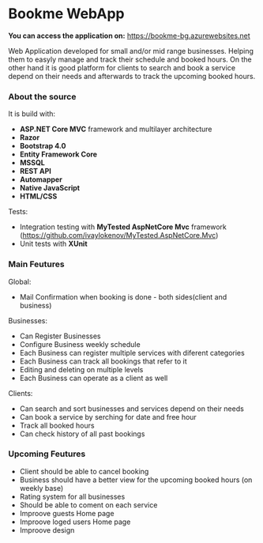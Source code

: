 # Bookme WebApp

**You can access the application on:** https://bookme-bg.azurewebsites.net

Web Application developed for small and/or mid range businesses. Helping them to easyly manage and track their schedule and booked hours. On the other hand it is good platform for clients to search and book a service depend on their needs and afterwards to track the upcoming booked hours.

<h3>About the source</h3>
  It is build with:
  
  - **ASP.NET Core MVC** framework and multilayer architecture
  - **Razor**
  - **Bootstrap 4.0**
  - **Entity Framework Core**
  - **MSSQL**
  - **REST API**
  - **Automapper**
  - **Native JavaScript**
  - **HTML/CSS**
  
  Tests:
  
  - Integration testing with **MyTested AspNetCore Mvc** framework (https://github.com/ivaylokenov/MyTested.AspNetCore.Mvc)
  - Unit tests with **XUnit**
  
 <h3>Main Feutures</h3>
 
 Global:
 
  - Mail Confirmation when booking is done - both sides(client and business)
 
 Businesses:
 
  - Can Register Businesses
  - Configure Business weekly schedule
  - Each Business can register multiple services with diferent categories
  - Each Business can track all bookings that refer to it
  - Editing and deleting on multiple levels
  - Each Business can operate as a client as well
 
 Clients:
 
  - Can search and sort businesses and services depend on their needs
  - Can book a service by serching for date and free hour
  - Track all booked hours
  - Can check history of all past bookings
 
 <h3>Upcoming Feutures</h3>
 
  - Client should be able to cancel booking
  - Business should have a better view for the upcoming booked hours (on weekly base)
  - Rating system for all businesses
  - Should be able to coment on each service
  - Improove guests Home page
  - Improove loged users Home page
  - Improove design
